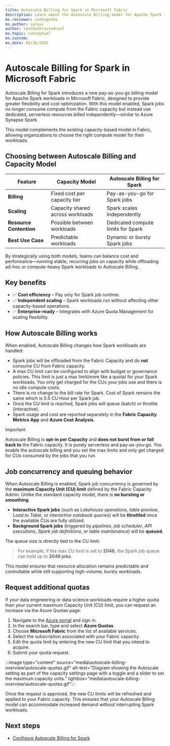 ```yaml
---
title: Autoscale Billing for Spark in Microsoft Fabric
description: Learn about the Autoscale Billing model for Apache Spark in Microsoft Fabric and how it enables flexible, pay-as-you-go compute for Spark workloads.
ms.reviewer: snehagunda
ms.author: saravi
author: santhoshravindran7
ms.topic: conceptual
ms.custom:
ms.date: 03/26/2025
---
```


# Autoscale Billing for Spark in Microsoft Fabric

Autoscale Billing for Spark introduces a new pay-as-you-go billing model for Apache Spark workloads in Microsoft Fabric, designed to provide greater flexibility and cost optimization. With this model enabled, Spark jobs no longer consume compute from the Fabric capacity but instead use dedicated, serverless resources billed independently—similar to Azure Synapse Spark.

This model complements the existing capacity-based model in Fabric, allowing organizations to choose the right compute model for their workloads.

## Choosing between Autoscale Billing and Capacity Model

| Feature               | Capacity Model                        | Autoscale Billing for Spark            |
|-----------------------|----------------------------------------|----------------------------------------|
| **Billing**           | Fixed cost per capacity tier           | Pay-as-you-go for Spark jobs           |
| **Scaling**           | Capacity shared across workloads       | Spark scales independently             |
| **Resource Contention** | Possible between workloads             | Dedicated compute limits for Spark              |
| **Best Use Case**     | Predictable workloads                  | Dynamic or bursty Spark jobs           |

By strategically using both models, teams can balance cost and performance—running stable, recurring jobs on capacity while offloading ad-hoc or compute-heavy Spark workloads to Autoscale Billing.

## Key benefits

- ✅ **Cost efficiency** – Pay only for Spark job runtime.
- ✅ **Independent scaling** – Spark workloads run without affecting other capacity-based operations.
- ✅ **Enterprise-ready** – Integrates with Azure Quota Management for scaling flexibility.

## How Autoscale Billing works

When enabled, Autoscale Billing changes how Spark workloads are handled:

- Spark jobs will be offloaded from the Fabric Capacity and do **not** consume CU from Fabric capacity.
- A max CU limit can be configured to align with budget or governance policies. This limit is just a max limit(more like a quota) for your Spark workloads. You only get charged for the CUs your jobs use and there is no idle compute costs.
- There is no change to the bill rate for Spark. Cost of Spark remains the same which is 0.5 CU Hour per Spark job.
- Once the CU limit is reached, Spark jobs will queue (batch) or throttle (interactive).
- Spark usage and cost are reported separately in the **Fabric Capacity Metrics App** and **Azure Cost Analysis**.

> [!IMPORTANT]
> Autoscale Billing is **opt-in per Capacity** and **does not burst from or fall back to** the Fabric capacity. It is purely serverless and pay-as-you-go. You enable the autoscale billing and you set the max limits and only get charged for CUs consumed by the jobs that you run.

## Job concurrency and queuing behavior

When Autoscale Billing is enabled, Spark job concurrency is governed by the **maximum Capacity Unit (CU) limit** defined by the Fabric Capacity Admin. Unlike the standard capacity model, there is **no bursting or smoothing**.

- **Interactive Spark jobs** (such as *Lakehouse operations*, *table preview*, *Load to Table*, or *interactive notebook queries*) will be **throttled** once the available CUs are fully utilized.
- **Background Spark jobs** (triggered by *pipelines*, *job scheduler*, *API executions*, *Spark job definitions*, or *table maintenance*) will be **queued**.

The queue size is directly tied to the CU limit:

> For example, if the max CU limit is set to **2048**, the Spark job queue can hold up to **2048 jobs**.

This model ensures that resource allocation remains predictable and controllable while still supporting high-volume, bursty workloads.

## Request additional quotas

If your data engineering or data science workloads require a higher quota than your current maximum Capacity Unit (CU) limit, you can request an increase via the Azure Quotas page:

1. Navigate to the [Azure portal](https://portal.azure.com) and sign in.
2. In the search bar, type and select **Azure Quotas**.
3. Choose **Microsoft Fabric** from the list of available services.
4. Select the subscription associated with your Fabric capacity.
5. Edit the quota limit by entering the new CU limit that you intend to acquire.
6. Submit your quota request.

:::image type="content" source="media\autoscale-billing-overview\autoscale-quotas.gif" alt-text="Diagram showing the Autoscale setting as part of the capacity settings page with a toggle and a slider to set the maximum capacity units." lightbox="media\autoscale-billing-overview\autoscale-quotas.gif":::

Once the request is approved, the new CU limits will be refreshed and applied to your Fabric capacity. This ensures that your Autoscale Billing model can accommodate increased demand without interrupting Spark workloads.


## Next steps

- [Configure Autoscale Billing for Spark](configure-autoscale-billing.md)
